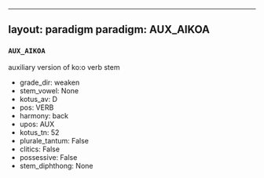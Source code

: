 
---
layout: paradigm
paradigm: AUX_AIKOA
---
### ` AUX_AIKOA `

auxiliary version of ko:o verb stem
* grade_dir: weaken
* stem_vowel: None
* kotus_av: D
* pos: VERB
* harmony: back
* upos: AUX
* kotus_tn: 52
* plurale_tantum: False
* clitics: False
* possessive: False
* stem_diphthong: None
